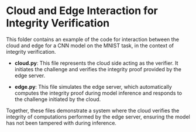 # Cloud and Edge Interaction for Integrity Verification

This folder contains an example of the code for interaction between the cloud and edge for a CNN model on the MNIST task, in the context of integrity verification.

- **cloud.py**: This file represents the cloud side acting as the verifier. It initiates the challenge and verifies the integrity proof provided by the edge server.
  
- **edge.py**: This file simulates the edge server, which automatically computes the integrity proof during model inference and responds to the challenge initiated by the cloud.

Together, these files demonstrate a system where the cloud verifies the integrity of computations performed by the edge server, ensuring the model has not been tampered with during inference.
